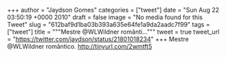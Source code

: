 
+++
author = "Jaydson Gomes"
categories = ["tweet"]
date = "Sun Aug 22 03:50:19 +0000 2010"
draft = false
image = "No media found for this Tweet"
slug = "612baf9d1ba03b393a635e64fe1a9da2aadc7f99"
tags = ["tweet"]
title = """Mestre @WLWildner românti..."""
tweet = true
tweet_url = "https://twitter.com/jaydson/status/21801018234"
+++
Mestre @WLWildner romântico. http://tinyurl.com/2wmtft5
